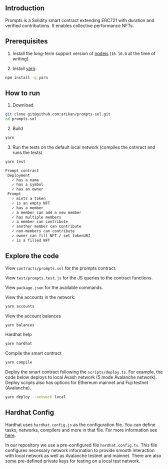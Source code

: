 ## Introduction

Prompts is a Solidity smart contract extending ERC721 with duration and verified contributions. It enables collective performance NFTs.

## Prerequisites

1. Install the long-term support version of [nodejs](https://nodejs.org/en) (`16.10.0` at the time of writing).

1. Install [yarn](https://yarnpkg.com):
```sh
npm install -g yarn
```

## How to run

1. Download
```sh
git clone git@github.com:arikan/prompts-sol.git
cd prompts-sol
```

2. Build
```sh
yarn
```

3. Run the tests on the default local network (compiles the cotnract and runs the tests)
```sh
yarn test

Prompt contract
 Deployment
   ✓ has a name
   ✓ has a symbol
   ✓ has an owner
 Prompt
   ✓ mints a token
   ✓ is an empty NFT
   ✓ has a member
   ✓ a member can add a new member
   ✓ has multiple members
   ✓ a member can contribute
   ✓ another member can contribute
   ✓ non-members can contribute
   ✓ owner can fill NFT / set tokenURI
   ✓ is a filled NFT
```

## Explore the code

View `contracts/prompts.sol` for the prompts contract.

View `test/prompts.test.js` for the JS queries to the contract functions.

View `package.json` for the available commands.

View the accounts in the network:
```sh
yarn accounts
```

View the account balances
```sh
yarn balances
```

Hardhat help
```sh
yarn hardhat
```

Compile the smart contract
```sh
yarn compile
```

Deploy the smart contract following the `scripts/deploy.ts`. For example, the code below deploys to local Avash network (5 mode Avalanche network). Deploy scripts also has options for Ethereum mainnet and Fuji testnet (Avalanche).
```sh
yarn deploy --network local
```

## Hardhat Config

Hardhat uses `hardhat.config.js` as the configuration file. You can define tasks, networks, compilers and more in that file. For more information see [here](https://hardhat.org/config/).

In our repository we use a pre-configured file `hardhat.config.ts`. This file configures necessary network information to provide smooth interaction with local network as well as Avalanche testnet and mainnet. There are also some pre-defined private keys for testing on a local test network.

